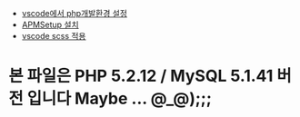 - [vscode에서 php개발환경 설정](https://ssimplay.tistory.com/557)
- [APMSetup 설치](https://chim2.tistory.com/m/28?category=891745)
- [vscode scss 적용](https://anerim.tistory.com/192)

# 본 파일은 PHP 5.2.12 / MySQL 5.1.41 버전 입니다 Maybe ... @_@);;; 
